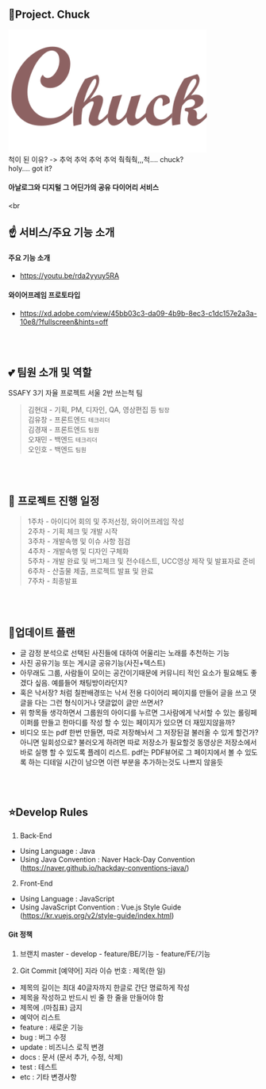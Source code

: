 ## **:open_file_folder:Project. Chuck**
<img src="./frontend/src/assets/logo.svg" width="400"><br>
척이 된 이유? -> 추억 추억 추억 추억 춱춱춱,,,척.... chuck?<br>
holy.... got it?

#### 아날로그와 디지털 그 어딘가의 공유 다이어리 서비스
<br<br>

## **:point_up: 서비스/주요 기능 소개**
#### 주요 기능 소개 
 - https://youtu.be/rda2yyuy5RA
 
#### 와이어프레임 프로토타입
 - https://xd.adobe.com/view/45bb03c3-da09-4b9b-8ec3-c1dc157e2a3a-10e8/?fullscreen&hints=off

<br><br>

## **:two_hearts: 팀원 소개 및 역할**

SSAFY 3기 자율 프로젝트 서울 2반 쓰는척 팀<br>

>김현대 - 기획, PM, 디자인, QA, 영상편집 등 `팀장`<br>
>김유창 - 프론트엔드 `테크리더`<br>
>김경재 - 프론트엔드 `팀원`<br>
>오재민 - 백엔드 `테크리더`<br>
>오인호 - 백엔드 `팀원`

<br><br>

## **:calendar: 프로젝트 진행 일정**


>1주차 - 아이디어 회의 및 주저선정, 와이어프레임 작성<br>
>2주차 - 기획 체크 및 개발 시작<br>
>3주차 - 개발속행 및 이슈 사항 점검<br>
>4주차 - 개발속행 및 디자인 구체화<br>
>5주차 - 개발 완료 및 버그체크 및 전수테스트, UCC영상 제작 및 발표자료 준비
>6주차 - 산출물 제출, 프로젝트 발표 및 완료<br>
>7주차 - 최종발표<br>

<br><br>

## **:thinking:업데이트 플랜**
- 글 감정 분석으로 선택된 사진들에 대하여 어울리는 노래를 추천하는 기능
- 사진 공유기능 또는 게시글 공유기능(사진+텍스트)
- 아무래도 그룹, 사람들이 모이는 공간이기때문에 커뮤니티 적인 요소가 필요해도 좋겠다 싶음. 예를들어 채팅방이라던지? 
- 혹은 낙서장? 처럼 칠판배경또는 낙서 전용 다이어리 페이지를 만들어 글을 쓰고 댓글을 다는 그런 형식이거나 댓글없이 글만 쓰면서?
- 위 항목들 생각하면서 그룹원의 아이디를 누르면 그사람에게 낙서할 수 있는 롤링페이퍼를 만들고 한마디를 작성 할 수 있는 페이지가 있으면 더 재밌지않을까?
- 비디오 또는 pdf 한번 만들면, 따로 저장해놔서 그 저장된걸 불러올 수 있게 할건가?
아니면 일회성으로? 불러오게 하려면 따로 저장소가 필요할것 동영상은 저장소에서 바로 실행 할 수 있도록 플레이 리스트. pdf는 PDF뷰어로 그 페이지에서 볼 수 있도록 하는 디테일
시간이 남으면 이런 부분을 추가하는것도 나쁘지 않을듯

<br><br>

## **:star:Develop Rules**

1) Back-End
- Using Language : Java
- Using Java Convention : Naver Hack-Day Convention
  (https://naver.github.io/hackday-conventions-java/)

2) Front-End
- Using Language : JavaScript
- Using JavaScript Convention : Vue.js Style Guide
  (https://kr.vuejs.org/v2/style-guide/index.html)


#### Git 정책
1) 브랜치
master - develop    - feature/BE/기능
                    - feature/FE/기능


2) Git Commit [예약어] 지라 이슈 번호 : 제목(한 일)
- 제목의 길이는 최대 40글자까지 한글로 간단 명료하게 작성
- 제목을 작성하고 반드시 빈 줄 한 줄을 만들어야 함
- 제목에 .(마침표) 금지
- 예약어 리스트
- feature : 새로운 기능
- bug : 버그 수정
- update : 비즈니스 로직 변경
- docs : 문서 (문서 추가, 수정, 삭제)
- test : 테스트
- etc : 기타 변경사항


